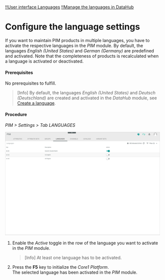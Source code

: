 [!!User interface Languages](../UserInterface/03d_Languages.md)
[!!Manage the languages in DataHub](../../DataHub/Integration/05_ManageLanguages.md)

# Configure the language settings

If you want to maintain PIM products in multiple languages, you have to activate the respective languages in the *PIM* module. By default, the languages *English (United States)* and *German (Germany)* are predefined and activated. Note that the completeness of products is recalculated when a language is activated or deactivated.

#### Prerequisites

No prerequisites to fulfill.

> [Info] By default, the languages *English (United States)* and *Deutsch (Deutschland)* are created and activated in the *DataHub* module, see [Create a language](../../DataHub/Integration/05_ManageLanguages.md#create-a-language).

#### Procedure

*PIM > Settings > Tab LANGUAGES*

![Languages](../../Assets/Screenshots/PIM/Settings/Languages/Languages.png "[Languages]")

1. Enable the *Active* toggle in the row of the language you want to activate in the *PIM* module.

    > [Info] At least one language has to be activated.

2. Press the **F5** key to initialize the *Core1 Platform*.   
    The selected language has been activated in the *PIM* module.

